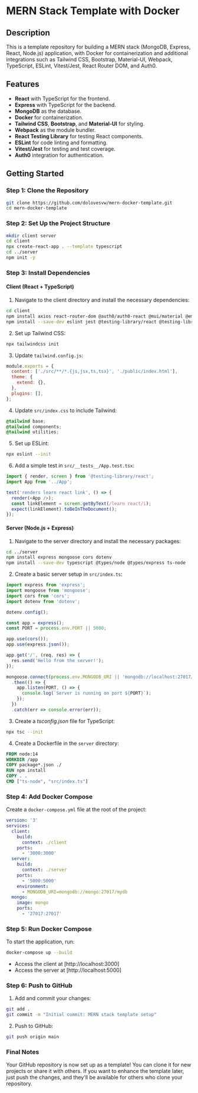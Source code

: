 # MERN Stack Template with Docker

## Description

This is a template repository for building a MERN stack (MongoDB, Express, React, Node.js) application, with Docker for containerization and additional integrations such as Tailwind CSS, Bootstrap, Material-UI, Webpack, TypeScript, ESLint, Vitest/Jest, React Router DOM, and Auth0.

## Features

- **React** with TypeScript for the frontend.
- **Express** with TypeScript for the backend.
- **MongoDB** as the database.
- **Docker** for containerization.
- **Tailwind CSS**, **Bootstrap**, and **Material-UI** for styling.
- **Webpack** as the module bundler.
- **React Testing Library** for testing React components.
- **ESLint** for code linting and formatting.
- **Vitest/Jest** for testing and test coverage.
- **Auth0** integration for authentication.

## Getting Started

### Step 1: Clone the Repository
```bash
git clone https://github.com/dolovesvw/mern-docker-template.git
cd mern-docker-template
```

### Step 2: Set Up the Project Structure
```bash
mkdir client server
cd client
npx create-react-app . --template typescript
cd ../server
npm init -y
```

### Step 3: Install Dependencies
#### Client (React + TypeScript)

1. Navigate to the client directory and install the necessary dependencies:
```bash
cd client
npm install axios react-router-dom @auth0/auth0-react @mui/material @emotion/react @emotion/styled tailwindcss bootstrap
npm install --save-dev eslint jest @testing-library/react @testing-library/jest-dom
```

2. Set up Tailwind CSS:
```bash
npx tailwindcss init
```

3. Update `tailwind.config.js`:
```javascript
module.exports = {
  content: ['./src/**/*.{js,jsx,ts,tsx}', './public/index.html'],
  theme: {
    extend: {},
  },
  plugins: [],
};
```

4. Update `src/index.css` to include Tailwind:
```css
@tailwind base;
@tailwind components;
@tailwind utilities;
```

5. Set up ESLint:
```bash
npx eslint --init
```

6. Add a simple test in `src/__tests__/App.test.tsx`:
```typescript
import { render, screen } from '@testing-library/react';
import App from '../App';

test('renders learn react link', () => {
  render(<App />);
  const linkElement = screen.getByText(/learn react/i);
  expect(linkElement).toBeInTheDocument();
});
```

#### Server (Node.js + Express)
1. Navigate to the server directory and install the necessary packages:
```bash
cd ../server
npm install express mongoose cors dotenv
npm install --save-dev typescript @types/node @types/express ts-node
```

2. Create a basic server setup in `src/index.ts`:
```typescript
import express from 'express';
import mongoose from 'mongoose';
import cors from 'cors';
import dotenv from 'dotenv';

dotenv.config();

const app = express();
const PORT = process.env.PORT || 5000;

app.use(cors());
app.use(express.json());

app.get('/', (req, res) => {
  res.send('Hello from the server!');
});

mongoose.connect(process.env.MONGODB_URI || 'mongodb://localhost:27017/mydb', { useNewUrlParser: true, useUnifiedTopology: true })
  .then(() => {
    app.listen(PORT, () => {
      console.log(`Server is running on port ${PORT}`);
    });
  })
  .catch(err => console.error(err));
```

3. Create a *tsconfig.json* file for TypeScript:
```bash
npx tsc --init
```

4. Create a Dockerfile in the `server` directory:

```Dockerfile
FROM node:14
WORKDIR /app
COPY package*.json ./
RUN npm install
COPY . .
CMD ["ts-node", "src/index.ts"]
```

### Step 4: Add Docker Compose
Create a `docker-compose.yml` file at the root of the project:

```yaml
version: '3'
services:
  client:
    build:
      context: ./client
    ports:
      - '3000:3000'
  server:
    build:
      context: ./server
    ports:
      - '5000:5000'
    environment:
      - MONGODB_URI=mongodb://mongo:27017/mydb
  mongo:
    image: mongo
    ports:
      - '27017:27017'
```

### Step 5: Run Docker Compose
To start the application, run:
```bash
docker-compose up --build
```
- Access the client at [http://localhost:3000]
- Access the server at [http://localhost:5000]

### Step 6: Push to GitHub
1. Add and commit your changes:
```bash
git add .
git commit -m "Initial commit: MERN stack template setup"
```

2. Push to GitHub:
```bash
git push origin main
```

### Final Notes
Your GitHub repository is now set up as a template! You can clone it for new projects or share it with others. If you want to enhance the template later, just push the changes, and they'll be available for others who clone your repository.
